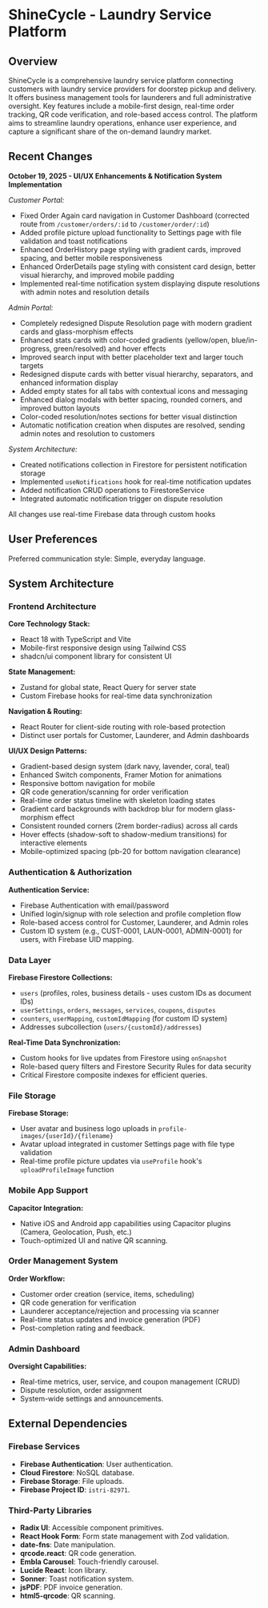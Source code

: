 # ShineCycle - Laundry Service Platform

## Overview

ShineCycle is a comprehensive laundry service platform connecting customers with laundry service providers for doorstep pickup and delivery. It offers business management tools for launderers and full administrative oversight. Key features include a mobile-first design, real-time order tracking, QR code verification, and role-based access control. The platform aims to streamline laundry operations, enhance user experience, and capture a significant share of the on-demand laundry market.

## Recent Changes

**October 19, 2025 - UI/UX Enhancements & Notification System Implementation**

*Customer Portal:*
- Fixed Order Again card navigation in Customer Dashboard (corrected route from `/customer/orders/:id` to `/customer/order/:id`)
- Added profile picture upload functionality to Settings page with file validation and toast notifications
- Enhanced OrderHistory page styling with gradient cards, improved spacing, and better mobile responsiveness
- Enhanced OrderDetails page styling with consistent card design, better visual hierarchy, and improved mobile padding
- Implemented real-time notification system displaying dispute resolutions with admin notes and resolution details

*Admin Portal:*
- Completely redesigned Dispute Resolution page with modern gradient cards and glass-morphism effects
- Enhanced stats cards with color-coded gradients (yellow/open, blue/in-progress, green/resolved) and hover effects
- Improved search input with better placeholder text and larger touch targets
- Redesigned dispute cards with better visual hierarchy, separators, and enhanced information display
- Added empty states for all tabs with contextual icons and messaging
- Enhanced dialog modals with better spacing, rounded corners, and improved button layouts
- Color-coded resolution/notes sections for better visual distinction
- Automatic notification creation when disputes are resolved, sending admin notes and resolution to customers

*System Architecture:*
- Created notifications collection in Firestore for persistent notification storage
- Implemented `useNotifications` hook for real-time notification updates
- Added notification CRUD operations to FirestoreService
- Integrated automatic notification trigger on dispute resolution

All changes use real-time Firebase data through custom hooks

## User Preferences

Preferred communication style: Simple, everyday language.

## System Architecture

### Frontend Architecture

**Core Technology Stack:**
- React 18 with TypeScript and Vite
- Mobile-first responsive design using Tailwind CSS
- shadcn/ui component library for consistent UI

**State Management:**
- Zustand for global state, React Query for server state
- Custom Firebase hooks for real-time data synchronization

**Navigation & Routing:**
- React Router for client-side routing with role-based protection
- Distinct user portals for Customer, Launderer, and Admin dashboards

**UI/UX Design Patterns:**
- Gradient-based design system (dark navy, lavender, coral, teal)
- Enhanced Switch components, Framer Motion for animations
- Responsive bottom navigation for mobile
- QR code generation/scanning for order verification
- Real-time order status timeline with skeleton loading states
- Gradient card backgrounds with backdrop blur for modern glass-morphism effect
- Consistent rounded corners (2rem border-radius) across all cards
- Hover effects (shadow-soft to shadow-medium transitions) for interactive elements
- Mobile-optimized spacing (pb-20 for bottom navigation clearance)

### Authentication & Authorization

**Authentication Service:**
- Firebase Authentication with email/password
- Unified login/signup with role selection and profile completion flow
- Role-based access control for Customer, Launderer, and Admin roles
- Custom ID system (e.g., CUST-0001, LAUN-0001, ADMIN-0001) for users, with Firebase UID mapping.

### Data Layer

**Firebase Firestore Collections:**
- `users` (profiles, roles, business details - uses custom IDs as document IDs)
- `userSettings`, `orders`, `messages`, `services`, `coupons`, `disputes`
- `counters`, `userMapping`, `customIdMapping` (for custom ID system)
- Addresses subcollection (`users/{customId}/addresses`)

**Real-Time Data Synchronization:**
- Custom hooks for live updates from Firestore using `onSnapshot`
- Role-based query filters and Firestore Security Rules for data security
- Critical Firestore composite indexes for efficient queries.

### File Storage

**Firebase Storage:**
- User avatar and business logo uploads in `profile-images/{userId}/{filename}`
- Avatar upload integrated in customer Settings page with file type validation
- Real-time profile picture updates via `useProfile` hook's `uploadProfileImage` function

### Mobile App Support

**Capacitor Integration:**
- Native iOS and Android app capabilities using Capacitor plugins (Camera, Geolocation, Push, etc.)
- Touch-optimized UI and native QR scanning.

### Order Management System

**Order Workflow:**
- Customer order creation (service, items, scheduling)
- QR code generation for verification
- Launderer acceptance/rejection and processing via scanner
- Real-time status updates and invoice generation (PDF)
- Post-completion rating and feedback.

### Admin Dashboard

**Oversight Capabilities:**
- Real-time metrics, user, service, and coupon management (CRUD)
- Dispute resolution, order assignment
- System-wide settings and announcements.

## External Dependencies

### Firebase Services
- **Firebase Authentication**: User authentication.
- **Cloud Firestore**: NoSQL database.
- **Firebase Storage**: File uploads.
- **Firebase Project ID**: `istri-82971`.

### Third-Party Libraries
- **Radix UI**: Accessible component primitives.
- **React Hook Form**: Form state management with Zod validation.
- **date-fns**: Date manipulation.
- **qrcode.react**: QR code generation.
- **Embla Carousel**: Touch-friendly carousel.
- **Lucide React**: Icon library.
- **Sonner**: Toast notification system.
- **jsPDF**: PDF invoice generation.
- **html5-qrcode**: QR scanning.